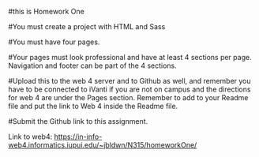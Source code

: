 #this is Homework One

#You must create a project with HTML and Sass

#You must have four pages.

#Your pages must look professional and have at least 4 sections per page. Navigation and footer can be part of the 4 sections.

#Upload this to the web 4 server and to Github as well, and remember you have to be connected to iVanti if you are not on campus and the directions for web 4 are under the Pages section. Remember to add to your Readme file and put the link to Web 4 inside the Readme file.

#Submit the Github link to this assignment.

Link to web4:
https://in-info-web4.informatics.iupui.edu/~jbldwn/N315/homeworkOne/
